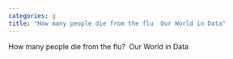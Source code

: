 ```yaml
---
categories: g
title: "How many people die from the flu  Our World in Data"
---
```

How many people die from the flu?&nbsp;&nbsp;Our World in Data